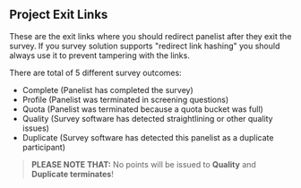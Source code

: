 ## Project Exit Links
These are the exit links where you should redirect panelist after they exit the survey. If you survey solution supports "redirect link hashing" you should always use it to prevent tampering with the links.

There are total of 5 different survey outcomes:

- Complete (Panelist has completed the survey)
- Profile (Panelist was terminated in screening questions)
- Quota (Panelist was terminated because a quota bucket was full)
- Quality (Survey software has detected straightlining or other quality issues)
- Duplicate (Survey software has detected this panelist as a duplicate participant)

> **PLEASE NOTE THAT:** No points will be issued to **Quality** and **Duplicate terminates**!
